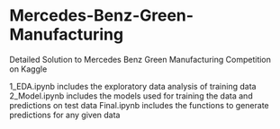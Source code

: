 # Mercedes-Benz-Green-Manufacturing
Detailed Solution to Mercedes Benz Green Manufacturing Competition on Kaggle

1_EDA.ipynb includes the exploratory data analysis of training data
2_Model.ipynb includes the models used for training the data and predictions on test data
Final.ipynb includes the functions to generate predictions for any given data 
